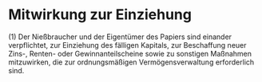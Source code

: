 # Mitwirkung zur Einziehung

(1) Der Nießbraucher und der Eigentümer des Papiers sind einander verpflichtet, zur Einziehung des fälligen Kapitals, zur Beschaffung neuer Zins-, Renten- oder Gewinnanteilscheine sowie zu sonstigen Maßnahmen mitzuwirken, die zur ordnungsmäßigen Vermögensverwaltung erforderlich sind.